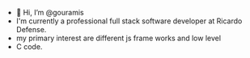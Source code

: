 - 👋 Hi, I’m @gouramis
- I'm currently a professional full stack software developer at Ricardo Defense.
- my primary interest are different js frame works and low level
- C code. 

<!---
gouramis/gouramis is a ✨ special ✨ repository because its `README.md` (this file) appears on your GitHub profile.
You can click the Preview link to take a look at your changes.
--->
